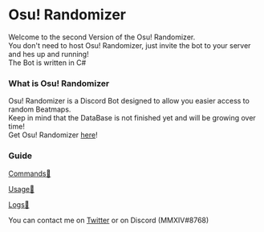 # Osu! Randomizer
Welcome to the second Version of the Osu! Randomizer.  
You don't need to host Osu! Randomizer, just invite the bot to your server and hes up and running!  
The Bot is written in C#

### What is Osu! Randomizer
Osu! Randomizer is a Discord Bot designed to allow you easier access to random Beatmaps.  
Keep in mind that the DataBase is not finished yet and will be growing over time!  
Get Osu! Randomizer [here](https://discordapp.com/oauth2/authorize?client_id=654332742061916161&permissions=84992&scope=bot)!


### Guide
[Commands💬](https://github.com/de-MMXIV/Osu-Randomizer/blob/master/docs/Commands.md)

[Usage🎲](https://github.com/de-MMXIV/Osu-Randomizer/blob/master/docs/Usage.md)

[Logs💾](https://github.com/de-MMXIV/Osu-Randomizer/blob/master/docs/Logs.md)

You can contact me on [Twitter](https://twitter.com/de_mmxiv) or on Discord (MMXIV#8768)

